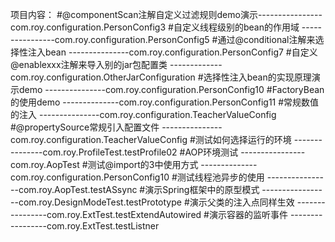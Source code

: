 项目内容：
#@componentScan注解自定义过滤规则demo演示----------------com.roy.configuration.PersonConfig3
#自定义线程级别的bean的作用域            ----------------com.roy.configuration.PersonConfig5
#通过@conditional注解来选择性注入bean    ---------------com.roy.configuration.PersonConfig7
#自定义@enablexxx注解来导入别的jar包配置类  -------------com.roy.configuration.OtherJarConfiguration
#选择性注入bean的实现原理演示demo         ---------------com.roy.configuration.PersonConfig10
#FactoryBean的使用demo                   --------------com.roy.configuration.PersonConfig11
#常规数值的注入                          ---------------com.roy.configuration.TeacherValueConfig
#@propertySource常规引入配置文件         ---------------com.roy.configuration.TeacherValueConfig
#测试如何选择运行的环境                   ---------------com.roy.ProfileTest.testProfile02
#AOP环境测试                            ----------------com.roy.AopTest
#测试@import的3中使用方式                  --------------com.roy.configuration.PersonConfig10
#测试线程池异步的使用                     ----------------com.roy.AopTest.testASsync
#演示Spring框架中的原型模式               -----------------com.roy.DesignModeTest.testPrototype
#演示父类的注入点同样生效                 ----------------com.roy.ExtTest.testExtendAutowired
#演示容器的监听事件                      -----------------com.roy.ExtTest.testListner
